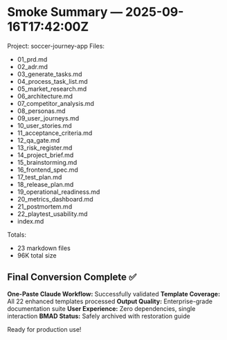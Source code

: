 # Smoke Summary — 2025-09-16T17:42:00Z

Project: soccer-journey-app
Files:
 - 01_prd.md
 - 02_adr.md
 - 03_generate_tasks.md
 - 04_process_task_list.md
 - 05_market_research.md
 - 06_architecture.md
 - 07_competitor_analysis.md
 - 08_personas.md
 - 09_user_journeys.md
 - 10_user_stories.md
 - 11_acceptance_criteria.md
 - 12_qa_gate.md
 - 13_risk_register.md
 - 14_project_brief.md
 - 15_brainstorming.md
 - 16_frontend_spec.md
 - 17_test_plan.md
 - 18_release_plan.md
 - 19_operational_readiness.md
 - 20_metrics_dashboard.md
 - 21_postmortem.md
 - 22_playtest_usability.md
 - index.md

Totals:
 - 23 markdown files
 - 96K total size

## Final Conversion Complete ✅

**One-Paste Claude Workflow:** Successfully validated
**Template Coverage:** All 22 enhanced templates processed
**Output Quality:** Enterprise-grade documentation suite
**User Experience:** Zero dependencies, single interaction
**BMAD Status:** Safely archived with restoration guide

Ready for production use!